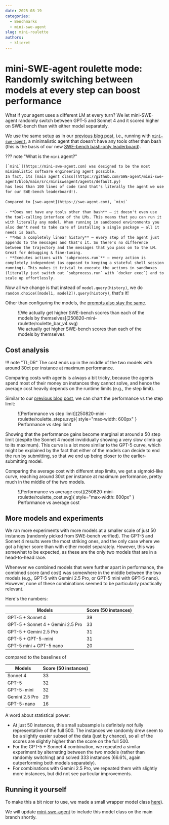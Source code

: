 ```yaml
---
date: 2025-08-19
categories:
  - Benchmarks
  - mini-swe-agent
slug: mini-roulette
authors:
  - klieret
---
```

# mini-SWE-agent roulette mode: Randomly switching between models at every step can boost performance

What if your agent uses a different LM at every turn? We let mini-SWE-agent randomly switch between GPT-5 and Sonnet 4 and it scored higher on SWE-bench than with either model separately.

<!-- more -->

We use the same setup as in our [previous blog post](250808-gpt5.md), i.e., running with [`mini-swe-agent`](https://mini-swe-agent.com), a minimalistic agent that doesn't have any tools other than bash (this is the basis of our new [SWE-bench bash-only leaderboard](https://swebench.com)).

??? note "What is the `mini` agent?"

    [`mini`](https://mini-swe-agent.com) was designed to be the most minimalistic software engineering agent possible.
    In fact, its [main agent class](https://github.com/SWE-agent/mini-swe-agent/blob/main/src/minisweagent/agents/default.py)
    has less than 100 lines of code (and that's literally the agent we use for our SWE-bench leaderboard!).

    Compared to [swe-agent](https://swe-agent.com), `mini`

    - **Does not have any tools other than bash** — it doesn't even use the tool-calling interface of the LMs. This means that you can run it with literally any model. When running in sandboxed environments you also don't need to take care of installing a single package — all it needs is bash.
    - **Has a completely linear history** — every step of the agent just appends to the messages and that's it. So there's no difference between the trajectory and the messages that you pass on to the LM. Great for debugging & fine-tuning.
    - **Executes actions with `subprocess.run`** — every action is completely independent (as opposed to keeping a stateful shell session running). This makes it trivial to execute the actions in sandboxes (literally just switch out `subprocess.run` with `docker exec`) and to scale up effortlessly.

Now all we change is that instead of `model.query(history)`, we do `random.choice([model1, model2]).query(history)`,
that's it! 

Other than configuring the models, the [prompts also stay the same](https://github.com/SWE-agent/mini-swe-agent/blob/main/src/minisweagent/config/extra/swebench.yaml).



<figure markdown="span">
  ![We actually get higher SWE-bench scores than each of the models by themselves](250820-mini-roulette/roulette_bar_v4.svg)
  <figcaption>We actually get higher SWE-bench scores than each of the models by themselves</figcaption>
</figure>

## Cost analysis

!!! note "TL;DR"
    The cost ends up in the middle of the two models with around 30ct per instance at maximum performance.

Comparing costs with agents is always a bit tricky, because the agents spend most of their money on instances they cannot solve, and hence the average cost heavily depends on the runtime limits (e.g., the step limit).

Similar to our [previous blog post](250808-gpt5.md), we can chart the performance vs the step limit:

<figure markdown="span">
  ![Performance vs step limit](250820-mini-roulette/roulette_steps.svg){ style="max-width: 600px" }
  <figcaption>Performance vs step limit</figcaption>
</figure>

Showing that the performance gains become marginal at around a 50 step limit (despite the Sonnet 4 model invididually showing a very slow climb up to its maximum).
This curve is a lot more similar to the GPT-5 curve, which might be explained by the fact that either of the models can decide to end the run by submitting, so that we end up being closer to the earlier-submitting model.

Comparing the average cost with different step limits, we get a sigmoid-like curve, reaching around 30ct per instance at maximum performance, pretty much in the middle of the two models.

<figure markdown="span">
  ![Performance vs average cost](250820-mini-roulette/roulette_cost.svg){ style="max-width: 600px" }
  <figcaption>Performance vs average cost</figcaption>
</figure>

## More models and experiments

We ran more experiments with more models at a smaller scale of just 50 instances (randomly picked from SWE-bench verified).
The GPT-5 and Sonnet 4 results were the most striking ones, and the only case where we got a higher score than with either model separately.
However, this was somewhat to be expected, as these are the only two models that are in a head-to-head race.

Whenever we combined models that were further apart in performance, the combined score (and cost) was somewhere in the middle between the two models (e.g., GPT-5 with Gemini 2.5 Pro, or GPT-5 mini with GPT-5 nano).
However, none of these combinations seemed to be particularly practically relevant.

Here's the numbers:

| Models | Score (50 instances)  |
|--------|-------|
| GPT-5 + Sonnet 4 | 39 |
| GPT-5 + Sonnet 4 + Gemini 2.5 Pro | 33 |
| GPT-5 + Gemini 2.5 Pro | 31 |
| GPT-5 + GPT-5-mini | 31 |
| GPT-5 mini + GPT-5 nano | 20 |

compared to the baselines of

| Models | Score (50 instances)  |
|--------|-------|
| Sonnet 4 | 33 |
| GPT-5 | 32 |
| GPT-5-mini | 32 |
| Gemini 2.5 Pro | 29 |
| GPT-5-nano | 16 |


A word about statistical power: 

* At just 50 instances, this small subsample is definitely not fully representative of the full 500.
  The instances we randomly drew seem to be a slightly easier subset of the data (just by chance),
  so all of the scores are slightly higher than the score on the full 500.
* For the GPT-5 + Sonnet 4 combination, we repeated a similar experiment by alternating between the two models (rather than randomly switching) and solved 333 instances (66.6%, again outperforming both models separately).
* For combinations with Gemini 2.5 Pro, we repeated them with slightly more instances, but did not see particular improvements.

## Running it yourself

To make this a bit nicer to use, we made a small wrapper model class [here](https://github.com/SWE-agent/mini-swe-agent/blob/_/src/minisweagent/models/roulette.py)).

We will update [mini-swe-agent](https://mini-swe-agent.com) to include this model class on the main branch shortly.